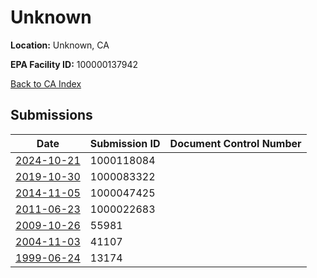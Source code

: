 # Unknown

**Location:** Unknown, CA

**EPA Facility ID:** 100000137942

[Back to CA Index](../../index.md)

## Submissions

| Date | Submission ID | Document Control Number |
|------|--------------|-------------------------|
| [2024-10-21](submissions/1000118084.md) | 1000118084 |  |
| [2019-10-30](submissions/1000083322.md) | 1000083322 |  |
| [2014-11-05](submissions/1000047425.md) | 1000047425 |  |
| [2011-06-23](submissions/1000022683.md) | 1000022683 |  |
| [2009-10-26](submissions/55981.md) | 55981 |  |
| [2004-11-03](submissions/41107.md) | 41107 |  |
| [1999-06-24](submissions/13174.md) | 13174 |  |
